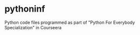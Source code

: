 # pythoninf
Python code files programmed as part of "Python For Everybody Specialization" in Courseera
